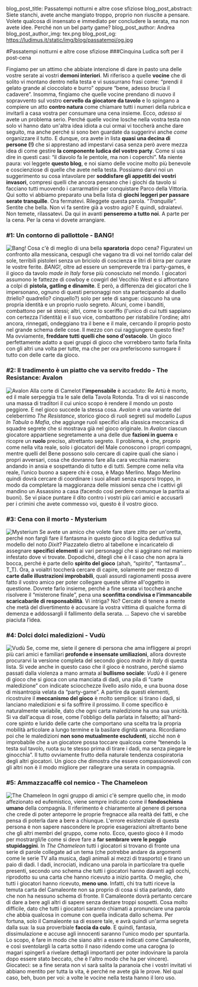 blog_post_title: Passatempi notturni e altre cose sfiziose
blog_post_abstract: Siete stanchi, avete anche mangiato troppo, proprio non riuscite a pensare. Volete qualcosa di insensato e immediato per concludere la serata, ma non avete idee. Perché non un bel party game?
blog_post_author: Andrea
blog_post_author_img: tex.png
blog_post_og: https://ludimus.it/static/img/blog/passatempi/og.jpg

#Passatempi notturni e altre cose sfiziose
###Cinquina Ludica soft per il post-cena

Fingiamo per un attimo che abbiate intenzione di dare in pasto una delle vostre serate ai vostri **demoni interiori**. Mi riferisco a quelle **vocine** che di solito vi montano dentro nella testa e vi sussurrano frasi come: “prendi il gelato grande al cioccolato e burro” oppure “bene, adesso brucia il cadavere”.
Insomma, fingiamo che quelle vocine prendano di nuovo il sopravvento sul vostro **cervello da giocatore da tavolo** e lo spingano a compiere un atto **contro natura** come chiamare tutti i numeri della rubrica e invitarli a casa vostra per consumare una cena insieme.
Ecco, _adesso sì_ avete un problema serio.
Perché quelle vocine losche nella vostra testa non solo vi hanno dato un'altra idea idiota a cui ormai vi toccherà anche dare seguito, ma anche perché si sono ben guardate da suggerirvi anche _come_ organizzare il tutto. 
E dunque, ora avete in lista **quasi una decina di persone (!)** che si apprestano ad impestarvi casa senza però avere mezza idea di come gestire **la componente ludica del vostro party**. Come si usa dire in questi casi: “il diavolo fa le pentole, ma non i coperchi”.
Ma niente paura: voi leggete **questo blog**, e noi siamo delle vocine molto più benevole e coscienziose di quelle che avete nella testa. Possiamo darvi noi un suggerimento su cosa intavolare per **soddisfare gli appetiti dei vostri invasori**, compresi quelli che ancora pensano che i giochi da tavolo si facciano tutti muovendo i carrarmatini per conquistare Parco della Vittoria. Qui sotto vi abbiamo preparato una bella lista di **giochi leggeri per passare serate tranquille**.
Ora fermatevi. Rileggete questa parola.
“_Tranquille_”.
Sentite  che bella. Non vi fa sentire già a vostro agio?
E quindi, sdraiatevi. Non temete, rilassatevi. Da qui in avanti **penseremo a tutto noi**.
A parte per la cena.
Per la cena vi dovete arrangiare.

### #1: Un contorno di pallottole - BANG!
![Bang!](../static/img/blog/passatempi/bang.jpg?t=1 "Bang!")
Cosa c'è di meglio di una bella **sparatoria** dopo cena? Figuratevi un confronto alla messicana, cespugli che vagano tra di voi nel torrido calar del sole, terribili pistoleri senza un briciolo di coscienza e litri di birra per curare le vostre ferite.
_BANG!_, oltre ad essere un sempreverde tra i party-games, è il gioco da tavolo _made in Italy_ forse più conosciuto nel mondo. I giocatori assumono le fattezze di cowboy e cowgirl del Vecchio West e si affrontano a colpi di **pistola, gatling e dinamite**. E però, a differenza dei giocatori che li impersonano, ognuno di questi personaggi non sta partecipando al duello (triello? quadrello? cinquello?) solo per sete di sangue: ciascuno ha una propria identità e un proprio ruolo segreto. Alcuni, come i banditi, combattono per sé stessi; altri, come lo sceriffo (l'unico di cui tutti sappiano con certezza l'identità) e il suo vice, combattono per ristabilire l'ordine; altri ancora, rinnegati, ondeggiano tra il bene e il male, cercando il proprio posto nel grande schema delle cose. Il mezzo con cui raggiungere questo fine? Ma ovviamente, **freddare tutti quelli che sono d'ostacolo**.
Un gioco perfettamente adatto a quei gruppi di gioco che vorrebbero tanto farla finita con gli altri una volta per tutte, ma che per ora preferiscono surrogare il tutto con delle carte da gioco.

### #2: Il tradimento è un piatto che va servito freddo - The Resistance: Avalon
![Avalon](../static/img/blog/passatempi/avalon.jpg?t=1 "The Resistance: Avalon")
Alla corte di Camelot **l'impensabile** è accaduto: Re Artù è morto, ed il male serpeggia tra le sale della Tavola Rotonda. Tra di voi si nasconde una massa di traditori il cui unico scopo è rendere il mondo un posto peggiore. E nel gioco succede la stessa cosa.
_Avalon_ è una variante del celeberrimo _The Resistance_, storico gioco di ruoli segreti sul modello _Lupus In Tabula_ o _Mafia_, che aggiunge ruoli specifici alla classica meccanica di squadre segrete che si mostrava già nel gioco originale.
In _Avalon_ ciascun giocatore appartiene segretamente a una delle due **fazioni in guerra** e ricopre un **ruolo** preciso, altrettanto segreto. Il problema, è che, proprio come nella vita reale, solo i giocatori del Male conoscono i propri compagni, mentre quelli del Bene possono solo cercare di capire quali che siano i propri avversari, cosa che dovranno fare alla cara vecchia maniera: andando in ansia e sospettando di tutto e di tutti.
Sempre come nella vita reale, l’unico buono a sapere chi è cosa, è Mago Merlino. Mago Merlino quindi dovrà cercare di coordinare i suoi alleati senza esporsi troppo, in modo da completare la maggioranza delle missioni senza che i cattivi gli mandino un Assassino a casa (facendo così perdere comunque la partita ai buoni).
Se vi piace puntare il dito contro i vostri più cari amici e accusarli per i crimini che avete commesso voi, questo è il vostro gioco.

### #3: Cena con il morto - Mysterium
![Mysterium](../static/img/blog/passatempi/mysterium.jpg?t=1 "Mysterium")
Se avete un amico che volete fare stare zitto per un'oretta, perché non fargli fare il fantasma in questo gioco di logica deduttiva sul modello del noto _Dixit_?
Piazzatelo dietro al tabellone e incaricatelo di assegnare **specifici elementi** ai vari personaggi che si aggirano nel maniero infestato dove vi trovate. Dopodiché, ditegli che è il caso che non apra la bocca, perché è parte dello **spirito del gioco** (ahah, “spirito”, “fantasma”... T_T).
Ora, a voialtri toccherà cercare di capire, solamente per mezzo di **carte dalle illustrazioni improbabili**, quali assurdi ragionamenti possa avere fatto il vostro amico per poter collegare queste ultime all'oggetto in questione. Dovrete farlo insieme, perché a fine serata vi toccherà anche risolvere il “misterone finale”, pena una **sconfitta condivisa e l’immancabile scaricabarile di responsabilità**.
Vi intriga? No? Cercate di tenere a mente che metà del divertimento è accusare la vostra vittima di qualche forma di demenza e addossargli il fallimento della serata.
…
Sapevo che vi sarebbe piaciuta l’idea.

### #4: Dolci dolci maledizioni - Vudù
![Vudù](../static/img/blog/passatempi/vudu.jpg?t=1 "Vudù")
Se, come me, siete il genere di persona che ama infliggere ai propri più cari amici e familiari **profonde e insensate umiliazioni**, allora dovreste procurarvi la versione completa del secondo gioco _made in Italy_ di questa lista.
Si vede anche in questo caso che il gioco è nostrano, perché siamo passati dalla violenza a mano armata al **bullismo sociale**: _Vudù_ è il genere di gioco che si gioca con una manciata di dadi, una pila di “carte maledizione” con indicate sciocchezze livello asilo nido, e una buona dose di misantropia velata da “party-game”. A partire da questi elementi, ricostruire il **meccanismo del gioco** è molto semplice: si tirano i dadi, si lanciano maledizioni e si fa soffrire il prossimo.
Il come specifico è naturalmente variabile, dato che ogni carta maledizione ha una sua unicità. Si va dall'acqua di rose, come l'obbligo della parlata in falsetto; all'hard-core spinto e lurido delle carte che comportano una scelta tra la propria mobilità articolare a lungo termine e la basilare dignità umana.
Ricordiamo poi che le maledizioni **non sono mutualmente escludenti**, sicché non è improbabile che a un giocatore possa toccare qualcosa come “tenendo la testa sul tavolo, ruota su te stesso prima di tirare i dadi, ma senza piegare le ginocchia”. Il tutto ovviamente frutto della naturale tendenza cospiratoria degli altri giocatori.
Un gioco che dimostra che essere compassionevoli con gli altri non è il modo migliore per rallegrare una serata in compagnia.

### #5: Ammazzacaffè col nemico - The Chameleon
![The Chameleon](../static/img/blog/passatempi/chameleon.jpg?t=1 "The Chameleon")
In ogni gruppo di amici c'è sempre quello che, in modo affezionato ed eufemistico, viene sempre indicato come il **fondoschiena umano** della compagnia. Il riferimento è chiaramente al genere di persona che crede di poter anteporre le proprie fregnacce alla realtà dei fatti, e che pensa di poterla dare a bere a chiunque.
L'errore esistenziale di questa persona è non sapere nascondere le proprie esagerazioni altrettanto bene che gli altri membri del gruppo, come noto. Ecco, questo gioco è il modo per mostrargli/le come si deve fare a **far sembrare vere le peggio stupidaggini**.
In _The Chameleon_ tutti i giocatori si trovano di fronte una serie di parole collegate ad un tema (che potrebbe andare da argomenti come le serie TV alla musica, dagli animali ai mezzi di trasporto) e tirano un paio di dadi. I dadi, incrociati, indicano una parola in particolare tra quelle presenti, secondo uno schema che tutti i giocatori hanno davanti agli occhi, riprodotto su una carta che hanno ricevuto a inizio partita.
O meglio, che tutti i giocatori hanno ricevuto, **meno uno**. Infatti, chi tra tutti riceve la temuta carta del Camaleonte non sa proprio di cosa si stia parlando, dato che non ha nessuno schema di fronte.
Il Camaleonte dovrà pertanto cercare di dare a bere agli altri di sapere senza destare troppi sospetti. Cosa molto difficile, dato che tutti i giocatori saranno chiamati a pronunciare una parola che abbia qualcosa in comune con quella indicata dallo schema.
Per fortuna, solo il Camaleonte sa di essere tale, e avrà quindi un'arma segreta dalla sua: la sua proverbiale **faccia da culo**. E quindi, fantasia, dissimulazione e accuse agli innocenti saranno l'unico modo per spuntarla. Lo scopo, è fare in modo che siano altri a essere indicati come Camaleonte, e così sventolargli la carta sotto il naso ridendo come una carogna (o magari spingerli a rivelare dettagli importanti per poter indovinare la parola dopo essere stato beccato, che è l'altro modo che ha per vincere).
Giocateci: se a fine serata non vi sarà salita la paranoia che i vostri invitati vi abbiano mentito per tutta la vita, è perché ne avete già le prove. Nel qual caso, beh, buon per voi: a volte le vocine nella testa hanno il loro uso.

